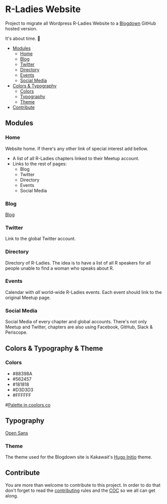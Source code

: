# R-Ladies Website

Project to migrate all Wordpress R-Ladies Website to a [Blogdown](https://bookdown.org/yihui/blogdown/) GitHub hosted version.

It's about time. 🚀

<!-- TOC depthFrom:2 depthTo:6 withLinks:1 updateOnSave:1 orderedList:0 -->

- [Modules](#modules)
	- [Home](#home)
	- [Blog](#blog)
	- [Twitter](#twitter)
	- [Directory](#directory)
	- [Events](#events)
	- [Social Media](#social-media)
- [Colors & Typography](#colors-typography)
	- [Colors](#colors)
	- [Typography](#typography)
	- [Theme](#theme)
- [Contribute](#contribute)

<!-- /TOC -->

## Modules

### Home

Website home.
If there's any other link of special interest add bellow.

- A list of all R-Ladies chapters linked to their Meetup account.
- Links to the rest of pages:
    - Blog
    - Twitter
    - Directory
    - Events
    - Social Media

### Blog

[Blog](https://blog.rladies.org)

### Twitter

Link to the global Twitter account.

### Directory

Directory of R-Ladies. The idea is to have a list of all R speakers for all people unable to find a woman who speaks about R.

### Events

Calendar with *all* world-wide R-Ladies events. Each event should link to the original Meetup page.

### Social Media

Social Media of every chapter and global accounts. There's not only Meetup and Twitter, chapters are also using Facebook, GitHub, Slack & Periscope.

## Colors & Typography & Theme

### Colors

- #88398A
- #562457
- #181818
- #D3D3D3
- #FFFFFF

#[Palette in coolors.co](https://coolors.co/88398a-562457-181818-d3d3d3-ffffff)

## Typography

[Open Sans](https://fonts.google.com/specimen/Open+Sans)

### Theme

The theme used for the Blogdown site is Kakawait's [Hugo Initio](https://themes.gohugo.io/theme/hugo-initio/) theme.

## Contribute

You are more than welcome to contribute to this project. In order to do that don't forget to read the [contributing](CONTRIBUTING.md) rules and the [COC](CODE_OF_CONDUCT.md) so we all can get along.

